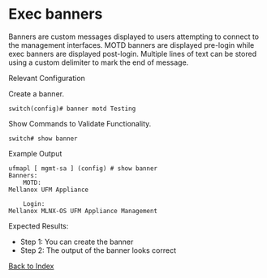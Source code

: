 # Exec banners

Banners are custom messages displayed to users attempting to connect to the management interfaces. MOTD banners are displayed pre-login while exec banners are displayed post-login. Multiple lines of text can be stored using a custom delimiter to mark the end of message.

Relevant Configuration

Create a banner.

```
switch(config)# banner motd Testing
```

Show Commands to Validate Functionality.

```
switch# show banner
```

Example Output

```
ufmapl [ mgmt-sa ] (config) # show banner
Banners:
    MOTD:
Mellanox UFM Appliance

    Login:
Mellanox MLNX-OS UFM Appliance Management
```

Expected Results:

* Step 1: You can create the banner
* Step 2: The output of the banner looks correct

[Back to Index](../index.md)